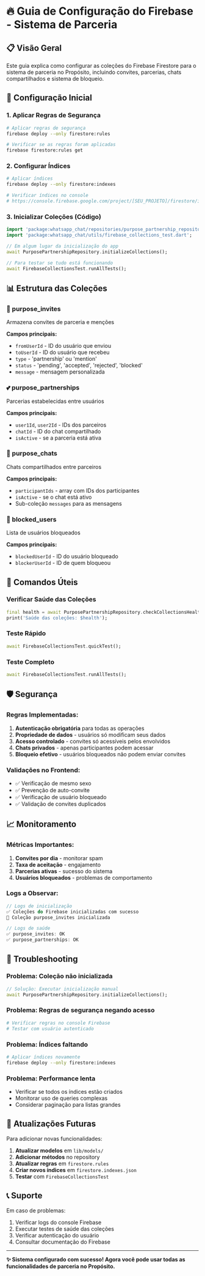 # 🔥 Guia de Configuração do Firebase - Sistema de Parceria

## 📋 Visão Geral

Este guia explica como configurar as coleções do Firebase Firestore para o sistema de parceria no Propósito, incluindo convites, parcerias, chats compartilhados e sistema de bloqueio.

## 🚀 Configuração Inicial

### 1. Aplicar Regras de Segurança

```bash
# Aplicar regras de segurança
firebase deploy --only firestore:rules

# Verificar se as regras foram aplicadas
firebase firestore:rules get
```

### 2. Configurar Índices

```bash
# Aplicar índices
firebase deploy --only firestore:indexes

# Verificar índices no console
# https://console.firebase.google.com/project/[SEU_PROJETO]/firestore/indexes
```

### 3. Inicializar Coleções (Código)

```dart
import 'package:whatsapp_chat/repositories/purpose_partnership_repository.dart';
import 'package:whatsapp_chat/utils/firebase_collections_test.dart';

// Em algum lugar da inicialização do app
await PurposePartnershipRepository.initializeCollections();

// Para testar se tudo está funcionando
await FirebaseCollectionsTest.runAllTests();
```

## 📊 Estrutura das Coleções

### 🎯 purpose_invites
Armazena convites de parceria e menções

**Campos principais:**
- `fromUserId` - ID do usuário que enviou
- `toUserId` - ID do usuário que recebeu  
- `type` - 'partnership' ou 'mention'
- `status` - 'pending', 'accepted', 'rejected', 'blocked'
- `message` - mensagem personalizada

### 💕 purpose_partnerships
Parcerias estabelecidas entre usuários

**Campos principais:**
- `user1Id`, `user2Id` - IDs dos parceiros
- `chatId` - ID do chat compartilhado
- `isActive` - se a parceria está ativa

### 💬 purpose_chats
Chats compartilhados entre parceiros

**Campos principais:**
- `participantIds` - array com IDs dos participantes
- `isActive` - se o chat está ativo
- Sub-coleção `messages` para as mensagens

### 🚫 blocked_users
Lista de usuários bloqueados

**Campos principais:**
- `blockedUserId` - ID do usuário bloqueado
- `blockerUserId` - ID de quem bloqueou

## 🔧 Comandos Úteis

### Verificar Saúde das Coleções

```dart
final health = await PurposePartnershipRepository.checkCollectionsHealth();
print('Saúde das coleções: $health');
```

### Teste Rápido

```dart
await FirebaseCollectionsTest.quickTest();
```

### Teste Completo

```dart
await FirebaseCollectionsTest.runAllTests();
```

## 🛡️ Segurança

### Regras Implementadas:

1. **Autenticação obrigatória** para todas as operações
2. **Propriedade de dados** - usuários só modificam seus dados
3. **Acesso controlado** - convites só acessíveis pelos envolvidos
4. **Chats privados** - apenas participantes podem acessar
5. **Bloqueio efetivo** - usuários bloqueados não podem enviar convites

### Validações no Frontend:

- ✅ Verificação de mesmo sexo
- ✅ Prevenção de auto-convite
- ✅ Verificação de usuário bloqueado
- ✅ Validação de convites duplicados

## 📈 Monitoramento

### Métricas Importantes:

1. **Convites por dia** - monitorar spam
2. **Taxa de aceitação** - engajamento
3. **Parcerias ativas** - sucesso do sistema
4. **Usuários bloqueados** - problemas de comportamento

### Logs a Observar:

```dart
// Logs de inicialização
✅ Coleções do Firebase inicializadas com sucesso
📁 Coleção purpose_invites inicializada

// Logs de saúde
✅ purpose_invites: OK
✅ purpose_partnerships: OK
```

## 🐛 Troubleshooting

### Problema: Coleção não inicializada
```dart
// Solução: Executar inicialização manual
await PurposePartnershipRepository.initializeCollections();
```

### Problema: Regras de segurança negando acesso
```bash
# Verificar regras no console Firebase
# Testar com usuário autenticado
```

### Problema: Índices faltando
```bash
# Aplicar índices novamente
firebase deploy --only firestore:indexes
```

### Problema: Performance lenta
- Verificar se todos os índices estão criados
- Monitorar uso de queries complexas
- Considerar paginação para listas grandes

## 🔄 Atualizações Futuras

Para adicionar novas funcionalidades:

1. **Atualizar modelos** em `lib/models/`
2. **Adicionar métodos** no repository
3. **Atualizar regras** em `firestore.rules`
4. **Criar novos índices** em `firestore.indexes.json`
5. **Testar** com `FirebaseCollectionsTest`

## 📞 Suporte

Em caso de problemas:

1. Verificar logs do console Firebase
2. Executar testes de saúde das coleções
3. Verificar autenticação do usuário
4. Consultar documentação do Firebase

---

**✨ Sistema configurado com sucesso! Agora você pode usar todas as funcionalidades de parceria no Propósito.**